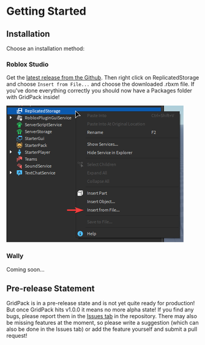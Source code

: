 # Getting Started

## Installation
Choose an installation method:

### Roblox Studio
Get the [latest release from the Github](https://github.com/Frexsim/grid-pack/releases/latest). Then right click on ReplicatedStorage and choose `Insert from File...` and choose the downloaded .rbxm file. If you've done everything correctly you should now have a Packages folder with GridPack inside!

![](/InsertFromFile.png)

### Wally
Coming soon...

## Pre-release Statement
GridPack is in a pre-release state and is not yet quite ready for production! But once GridPack hits v1.0.0 it means no more alpha state! If you find any bugs, please report them in the [Issues tab](https://github.com/Frexsim/grid-pack/issues) in the repository. There may also be missing features at the moment, so please write a suggestion (which can also be done in the Issues tab) or add the feature yourself and submit a pull request!